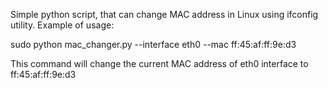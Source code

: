 Simple python script, that can change MAC address in Linux using ifconfig utility.
Example of usage:

sudo python mac_changer.py --interface eth0 --mac ff:45:af:ff:9e:d3

This command will change the current MAC address of eth0 interface to ff:45:af:ff:9e:d3
